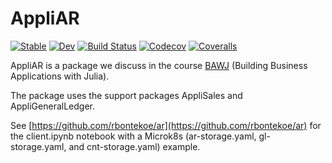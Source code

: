# AppliAR

[![Stable](https://img.shields.io/badge/docs-stable-blue.svg)](https://rbontekoe.github.io/AppliAR.jl/stable)
[![Dev](https://img.shields.io/badge/docs-dev-blue.svg)](https://rbontekoe.github.io/AppliAR.jl/dev)
[![Build Status](https://travis-ci.com/rbontekoe/AppliAR.jl.svg?branch=master)](https://travis-ci.com/rbontekoe/AppliAR.jl)
[![Codecov](https://codecov.io/gh/rbontekoe/AppliAR.jl/branch/master/graph/badge.svg)](https://codecov.io/gh/rbontekoe/AppliAR.jl)
[![Coveralls](https://coveralls.io/repos/github/rbontekoe/AppliAR.jl/badge.svg?branch=master)](https://coveralls.io/github/rbontekoe/AppliAR.jl?branch=master)

AppliAR is a package we discuss in the course [BAWJ](https://www.appligate.nl/BAWJ/) (Building Business Applications with Julia).

The package uses the support packages AppliSales and AppliGeneralLedger.

See [https://github.com/rbontekoe/ar](https://github.com/rbontekoe/ar) for the client.ipynb notebook with a Microk8s (ar-storage.yaml, gl-storage.yaml, and cnt-storage.yaml) example.